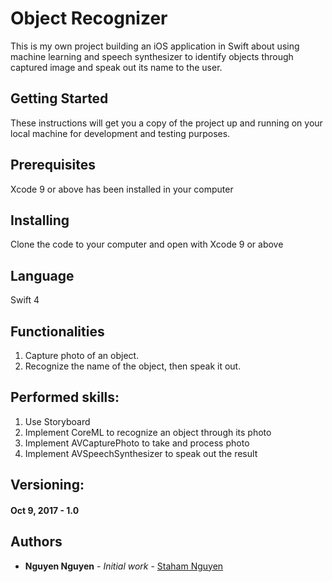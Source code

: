# Object Recognizer
This is my own project building an iOS application in Swift about using machine learning and speech synthesizer to identify objects through captured image and speak out its name to the user.

## Getting Started
These instructions will get you a copy of the project up and running on your local machine for development and testing purposes.

## Prerequisites
Xcode 9 or above has been installed in your computer

## Installing
Clone the code to your computer and open with Xcode 9 or above

## Language
Swift 4

## Functionalities
1. Capture photo of an object.
2. Recognize the name of the object, then speak it out.

## Performed skills:
1. Use Storyboard
2. Implement CoreML to recognize an object through its photo
3. Implement AVCapturePhoto to take and process photo
4. Implement AVSpeechSynthesizer to speak out the result

## Versioning:
#### Oct 9, 2017 - 1.0 

## Authors
* **Nguyen Nguyen** - *Initial work* - [Staham Nguyen](https://github.com/stahamnguyen)
